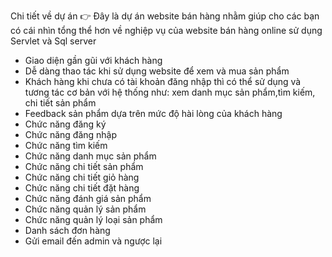 Chi tiết về dự án
👉 Đây là dự án website bán hàng nhằm giúp cho các bạn có cái nhìn tổng thể hơn về nghiệp vụ của website bán hàng online sử dụng Servlet và Sql server 
- Giao diện gần gũi với khách hàng
- Dễ dàng thao tác khi sử dụng website để xem và mua sản phẩm
- Khách hàng khi chưa có tài khoản đăng nhập thì có thể sử dụng và tương tác cơ bản với hệ thống như: xem danh mục sản phẩm,tìm kiếm, chi tiết sản phẩm
- Feedback sản phẩm dựa trên mức độ hài lòng của khách hàng
- Chức năng đăng ký
- Chức năng đăng nhập
- Chức năng tìm kiếm
- Chức năng danh mục sản phẩm
- Chức năng chi tiết sản phẩm
- Chức năng chi tiết giỏ hàng
- Chức năng chi tiết đặt hàng
- Chức năng đánh giá sản phẩm
- Chức năng quản lý sản phẩm
- Chức năng quản lý loại sản phẩm
- Danh sách đơn hàng
- Gửi email đến admin và ngược lại
